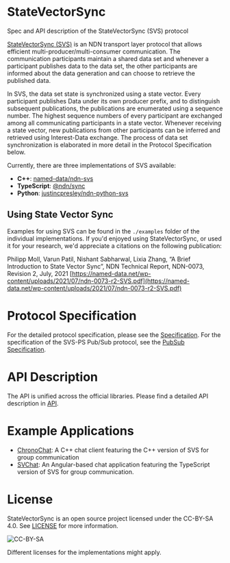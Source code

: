 # StateVectorSync
Spec and API description of the StateVectorSync (SVS) protocol

[StateVectorSync (SVS)](https://named-data.net/wp-content/uploads/2021/05/ndn-0073-r1-SVS.pdf) is an NDN transport layer protocol that allows efficient multi-producer/multi-consumer communication. The communication participants maintain a shared data set and whenever a participant publishes data to the data set, the other participants are informed about the data generation and can choose to retrieve the published data.

In SVS, the data set state is synchronized using a state vector. Every participant publishes Data under its own producer prefix, and to distinguish subsequent publications, the publications are enumerated using a sequence number. The highest sequence numbers of every participant are exchanged among all communicating participants in a state vector. Whenever receiving a state vector, new publications from other participants can be inferred and retrieved using Interest-Data exchange. The process of data set synchronization is elaborated in more detail in the Protocol Specification below.

Currently, there are three implementations of SVS available:

- **C++**: [named-data/ndn-svs](https://github.com/named-data/ndn-svs)
- **TypeScript**: [@ndn/sync](https://github.com/yoursunny/NDNts/tree/main/packages/sync)
- **Python**: [justincpresley/ndn-python-svs](https://github.com/justincpresley/ndn-python-svs)

## Using State Vector Sync

Examples for using SVS can be found in the `./examples` folder of the individual implementations. If you'd enjoyed using StateVectorSync, or used it for your research, we'd appreciate a citations on the following publication:

Philipp Moll, Varun Patil, Nishant Sabharwal, Lixia Zhang, “A Brief Introduction to State Vector Sync”, NDN Technical Report, NDN-0073, Revision 2, July, 2021 [https://named-data.net/wp-content/uploads/2021/07/ndn-0073-r2-SVS.pdf](https://named-data.net/wp-content/uploads/2021/07/ndn-0073-r2-SVS.pdf)

# Protocol Specification

For the detailed protocol specification, please see the [Specification](./Specification.md). For the specification of the SVS-PS Pub/Sub protocol, see the [PubSub Specification](./PubSubSpec.md).

# API Description

The API is unified across the official libraries. Please find a detailed API description in [API](./API.md).

# Example Applications

- [ChronoChat](https://github.com/named-data/chronochat): A C++ chat client featuring the C++ version of SVS for group communication
- [SVChat](https://github.com/pulsejet/svchat): An Angular-based chat application featuring the TypeScript version of SVS for group communication.

# License
StateVectorSync is an open source project licensed under the CC-BY-SA 4.0. See [LICENSE](./LICENSE) for more information.

![CC-BY-SA](https://mirrors.creativecommons.org/presskit/buttons/88x31/svg/by-sa.svg)

Different licenses for the implementations might apply.
